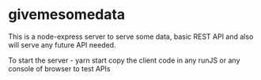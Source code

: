 # givemesomedata
This is a node-express server to serve some data, basic REST API and also will serve any future API needed.

To start the server - yarn start
copy the client code in any runJS or any console of browser to test APIs

